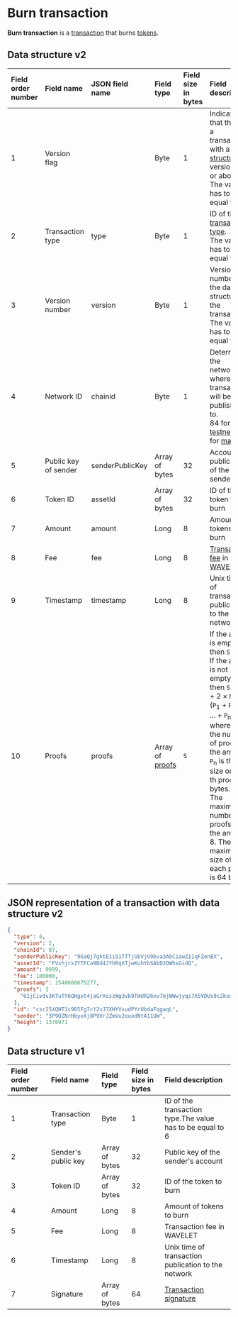 # Burn transaction

**Burn transaction** is a [transaction](/blockchain/transaction.md) that burns [tokens](/blockchain/token.md).

## Data structure v2

| Field order number | Field name | JSON field name | Field type | Field size in bytes | Field description |
| :--- | :--- | :--- | :--- | :--- | :--- |
| 1 | Version flag | | Byte | 1 | Indicates that this is a transaction with a [data structure](/blockchain/transaction-data-structure.md) of version 2 or above. <br>The value has to be equal to 0 |
| 2 | Transaction type | type | Byte | 1 | ID of the [transaction type](/blockchain/transaction-type.md). <br>The value has to be equal to 6 |
| 3 | Version number | version | Byte | 1 | Version number of the data structure of the transaction.  <br>The value has to be equal to 2 |
| 4 | Network ID | chainid|Byte | 1 | Determines the network where the transaction will be published to. <br>84 for [testnet](/blockchain/testnet.md), 87 for [mainnet](/blockchain/mainnet.md) |
| 5 | Public key of sender | senderPublicKey | Array of bytes | 32 | Account public key of the sender |
| 6 | Token ID | assetId| Array of bytes | 32 | ID of the token to burn |
| 7 | Amount | amount | Long | 8 | Amount of tokens to burn |
| 8 | Fee | fee | Long | 8 | [Transaction fee](/blockchain/transaction-fee.md) in [WAVELETs](/blockchain/token/wavelet.md) |
| 9 | Timestamp | timestamp | Long | 8 | Unix time of transaction publication to the network |
| 10 | Proofs | proofs | Array of [proofs](/blockchain/transaction-proof.md) | `S` | If the array is empty, then `S`= 3. <br>If the array is not empty, then `S` = 3 + 2 × `N` + (`P`<sub>1</sub> + `P`<sub>2</sub> + ... + `P`<sub>n</sub>), where `N` is the number of proofs in the array, `P`<sub>n</sub> is the size on `N`-th proof in bytes. <br>The maximum number of proofs in the array is 8. The maximum size of each proof is 64 bytes |

## JSON representation of a transaction with data structure v2

```json
{
  "type": 6,
  "version": 2,
  "chainId": 87,
  "senderPublicKey": "9GaQj7gktEiiS1TTTjGbVjU9bva3AbCiawZ11qFZenBX",
  "assetId": "FVxhjrxZYTFCa9Bd4JYhRqXTjwKuhYbSAbD2DWhsGidQ",
  "amount": 9999,
  "fee": 100000,
  "timestamp": 1548660675277,
  "proofs": [
    "61jCivdv3KTuTY6QHgxt4jaGrXcszWg3vb9TmUR26xv7mjWWwjyqs7X5VDUs9c2ksndaPogmdunHDdjWCuG1GGhh"
  ],  
  "id": "csr25XQHT1c965Fg7cY2vJ7XHYVsudPYrUbdaFqgaqL",
  "sender": "3P9QZNrHbyxXj8P9VrJZmVu2euodNtA11UW",
  "height": 1370971
}
```

## Data structure v1

| Field order number | Field name | Field type | Field size in bytes | Field description |
| :--- | :--- | :--- | :--- | :--- |
| 1 | Transaction type | Byte | 1 | ID of the transaction type.The value has to be equal to 6 |
| 2 | Sender's public key | Array of bytes | 32 | Public key of the sender's account |
| 3 | Token ID | Array of bytes | 32 | ID of the token to burn |
| 4 | Amount | Long | 8 | Amount of tokens to burn |
| 5 | Fee | Long | 8 | Transaction fee in WAVELET |
| 6 | Timestamp | Long | 8 | Unix time of transaction publication to the network |
| 7 | Signature | Array of bytes | 64 | [Transaction signature](/blockchain/transaction-signature.md) |
